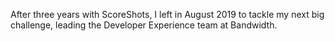 After three years with ScoreShots, I left in August 2019 to tackle my next big challenge, leading the Developer Experience team at Bandwidth.